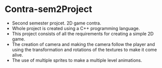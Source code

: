 # Contra-sem2Project
- Second semester projcet. 2D game contra.
- Whole project is created using a C++ programming language.
- This project consists of all the requirements for creating a simple 2D game.
- The creation of camera and making the camera follow the player and using the transformation and rotations of the textures to make it come alive. 
- The use of multiple sprites to make a multiple level animations.
